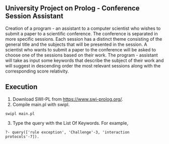 ## University Project on Prolog - Conference Session Assistant


Creation of a program - an assistant to a computer scientist who wishes to submit a paper to a scientific conference. The conference is separated in more specific sessions. Each session has a distinct theme consisting of the general title and the subjects that will be presented in the session. A scientist who wants to submit a paper to the conference will be asked to choose one of the sessions based on their work. The program - assistant will take as input some keywords that describe the subject of their work and will suggest in descending order the most relevant sessions along with the corresponding score relativity.

## Execution
1. Download SWI-PL from https://www.swi-prolog.org/.
2. Compile main.pl with swipl.
```
swipl main.pl
```
3. Type the query with the List Of Keywords. For example,
```
?- query(['rule exception', 'Challenge'-3, 'interaction protocols'-7]).
```
